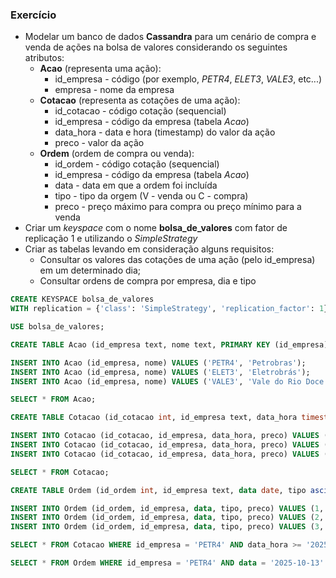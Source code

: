 ### Exercício
- Modelar um banco de dados **Cassandra** para um cenário de compra e venda de ações na bolsa de valores considerando os seguintes atributos:
    - **Acao** (representa uma ação):
        - id_empresa - código (por exemplo, *PETR4*, *ELET3*, *VALE3*, etc...)
        - empresa - nome da empresa
    - **Cotacao** (representa as cotações de uma ação):
        - id_cotacao - código cotação (sequencial)
        - id_empresa - código da empresa (tabela *Acao*)
        - data_hora - data e hora (timestamp) do valor da ação
        - preco - valor da ação
    - **Ordem** (ordem de compra ou venda):
        - id_ordem - código cotação (sequencial)
        - id_empresa - código da empresa (tabela *Acao*)
        - data - data em que a ordem foi incluída
        - tipo - tipo da orgem (V - venda ou C - compra)
        - preco - preço máximo para compra ou preço mínimo para a venda
- Criar um *keyspace* com o nome **bolsa_de_valores** com fator de replicação 1 e utilizando o *SimpleStrategy*
- Criar as tabelas levando em consideração alguns requisitos:
    - Consultar os valores das cotações de uma ação (pelo id_empresa) em um determinado dia;
    - Consultar ordens de compra por empresa, dia e tipo

```sql
CREATE KEYSPACE bolsa_de_valores
WITH replication = {'class': 'SimpleStrategy', 'replication_factor': 1};

USE bolsa_de_valores;

CREATE TABLE Acao (id_empresa text, nome text, PRIMARY KEY (id_empresa));

INSERT INTO Acao (id_empresa, nome) VALUES ('PETR4', 'Petrobras');
INSERT INTO Acao (id_empresa, nome) VALUES ('ELET3', 'Eletrobrás');
INSERT INTO Acao (id_empresa, nome) VALUES ('VALE3', 'Vale do Rio Doce');

SELECT * FROM Acao;

CREATE TABLE Cotacao (id_cotacao int, id_empresa text, data_hora timestamp, preco float, PRIMARY KEY (id_empresa, data_hora)) WITH CLUSTERING ORDER BY (data_hora ASC);

INSERT INTO Cotacao (id_cotacao, id_empresa, data_hora, preco) VALUES (1, 'PETR4', '2025-10-13T21:51:00.000Z', 100.00);
INSERT INTO Cotacao (id_cotacao, id_empresa, data_hora, preco) VALUES (2, 'PETR4', '2025-10-12T21:51:00.000Z', 90.00);
INSERT INTO Cotacao (id_cotacao, id_empresa, data_hora, preco) VALUES (3, 'VALE3', '2025-10-13T21:51:00.000Z', 120.00);

SELECT * FROM Cotacao;

CREATE TABLE Ordem (id_ordem int, id_empresa text, data date, tipo ascii, preco float, PRIMARY KEY (id_empresa, data, tipo)) WITH CLUSTERING ORDER BY (data ASC);

INSERT INTO Ordem (id_ordem, id_empresa, data, tipo, preco) VALUES (1, 'PETR4', '2025-10-13', 'C', 120.00);
INSERT INTO Ordem (id_ordem, id_empresa, data, tipo, preco) VALUES (2, 'VALE3', '2025-10-12', 'V', 100.00);
INSERT INTO Ordem (id_ordem, id_empresa, data, tipo, preco) VALUES (3, 'PETR4', '2025-10-13', 'V', 200.00);

SELECT * FROM Cotacao WHERE id_empresa = 'PETR4' AND data_hora >= '2025-10-12 00:00:00' AND data_hora <= '2025-10-12 23:59:00';

SELECT * FROM Ordem WHERE id_empresa = 'PETR4' AND data = '2025-10-13' AND tipo = 'V';
```


        